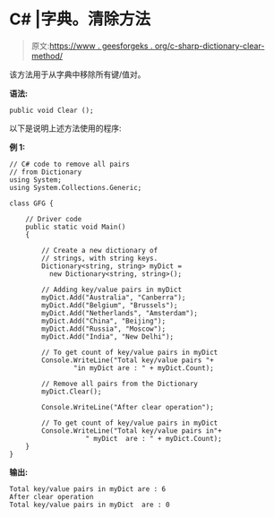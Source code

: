 # C# |字典。清除方法

> 原文:[https://www . geesforgeks . org/c-sharp-dictionary-clear-method/](https://www.geeksforgeeks.org/c-sharp-dictionary-clear-method/)

该方法用于从字典<tkey>中移除所有键/值对。</tkey>

**语法:**

```
public void Clear ();

```

以下是说明上述方法使用的程序:

**例 1:**

```
// C# code to remove all pairs
// from Dictionary
using System;
using System.Collections.Generic;

class GFG {

    // Driver code
    public static void Main()
    {

        // Create a new dictionary of
        // strings, with string keys.
        Dictionary<string, string> myDict = 
          new Dictionary<string, string>();

        // Adding key/value pairs in myDict
        myDict.Add("Australia", "Canberra");
        myDict.Add("Belgium", "Brussels");
        myDict.Add("Netherlands", "Amsterdam");
        myDict.Add("China", "Beijing");
        myDict.Add("Russia", "Moscow");
        myDict.Add("India", "New Delhi");

        // To get count of key/value pairs in myDict
        Console.WriteLine("Total key/value pairs "+
                "in myDict are : " + myDict.Count);

        // Remove all pairs from the Dictionary
        myDict.Clear();

        Console.WriteLine("After clear operation");

        // To get count of key/value pairs in myDict
        Console.WriteLine("Total key/value pairs in"+
                   " myDict  are : " + myDict.Count);
    }
}
```

**输出:**

```
Total key/value pairs in myDict are : 6
After clear operation
Total key/value pairs in myDict  are : 0

```
